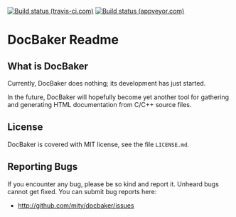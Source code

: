 [![Build status (travis-ci.com)](https://img.shields.io/travis/mity/docbaker/master.svg?label=linux%20build)](https://travis-ci.org/mity/docbaker)
[![Build status (appveyor.com)](https://img.shields.io/appveyor/ci/mity/docbaker/master.svg?label=windows%20build)](https://ci.appveyor.com/project/mity/docbaker/branch/master)

# DocBaker Readme


## What is DocBaker

Currently, DocBaker does nothing; its development has just started.

In the future, DocBaker will hopefully become yet another tool for gathering
and generating HTML documentation from C/C++ source files.


## License

DocBaker is covered with MIT license, see the file `LICENSE.md`.


## Reporting Bugs

If you encounter any bug, please be so kind and report it. Unheard bugs cannot
get fixed. You can submit bug reports here:

* http://github.com/mity/docbaker/issues
